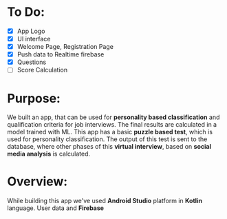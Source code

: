 # To Do:
- [x] App Logo
- [x] UI interface
- [x] Welcome Page, Registration Page
- [x] Push data to Realtime firebase
- [x] Questions
- [ ] Score Calculation

# Purpose:
We built an app, that can be used for **personality based classification** and qualification criteria for job interviews. The final results are 
calculated in a model trained with ML.
This app has a basic **puzzle based test**, which is used for personality classification. The output of this test is sent to the database, where 
other phases of this **virtual interview**, based on **social media analysis** is calculated.

# Overview:
While building this app we've used **Android Studio** platform in **Kotlin** language. User data and  **Firebase** 
